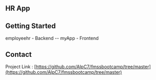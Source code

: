 ## HR App
## Getting Started
 employeehr - Backend
--  myApp - Frontend
 
## Contact
Project Link : [https://github.com/AlpC7/fmssbootcamp/tree/master](https://github.com/AlpC7/fmssbootcamp/tree/master)
